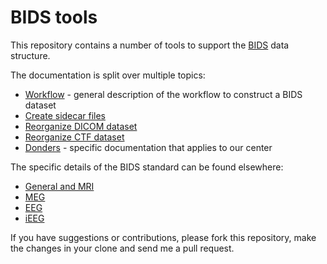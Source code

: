 # BIDS tools

This repository contains a number of tools to support the [BIDS](http://bids.neuroimaging.io/) data structure.

The documentation is split over multiple topics:

  * [Workflow](doc/workflow.md) - general description of the workflow to construct a BIDS dataset
  * [Create sidecar files](doc/create_sidecar_files.md)
  * [Reorganize DICOM dataset](doc/reorganize_dicom_dataset.md)
  * [Reorganize CTF dataset](doc/reorganize_ctf_dataset.md)
  * [Donders](doc/donders.md) - specific documentation that applies to our center

The specific details of the BIDS standard can be found elsewhere:

  * [General and MRI](http://bit.ly/bids_mri)
  * [MEG](http://bit.ly/bids_meg)
  * [EEG](http://bit.ly/bids_eeg)
  * [iEEG](http://bit.ly/bids_ieeg)

If you have suggestions or contributions, please fork this repository, make the changes in your clone and send me a pull request.

